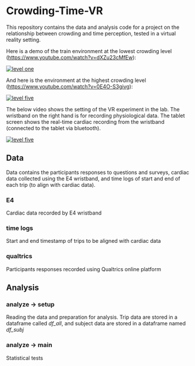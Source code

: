 # Crowding-Time-VR
This repository contains the data and analysis code for a project on the relationship between crowding and time perception, tested in a virtual reality setting.

Here is a demo of the train environment at the lowest crowding level (https://www.youtube.com/watch?v=dXZu23cMfEw): 

[![level one](https://img.youtube.com/vi/dXZu23cMfEw/0.jpg)](https://www.youtube.com/watch?v=dXZu23cMfEw)


And here is the environment at the highest crowding level (https://www.youtube.com/watch?v=0E4O-S3givg): 

[![level five](https://img.youtube.com/vi/0E4O-S3givg/0.jpg)](https://www.youtube.com/watch?v=0E4O-S3givg)


The below video shows the setting of the VR experiment in the lab. The wristband on the right hand is for recording physiological data. The tablet screen shows the real-time cardiac recording from the wristband (connected to the tablet via bluetooth).

[![level five](https://img.youtube.com/vi/Rc7tcL7Pz60/0.jpg)](https://www.youtube.com/watch?v=Rc7tcL7Pz60)



## Data
Data contains the participants responses to questions and surveys, cardiac data collected using the E4 wristband, and time logs of start and end of each trip (to align with cardiac data).

### E4
Cardiac data recorded by E4 wristband

### time logs
Start and end timestamp of trips to be aligned with cardiac data

### qualtrics
Participants responses recorded using Qualtrics online platform

## Analysis

### analyze -> setup
Reading the data and preparation for analysis. Trip data are stored in a dataframe called *df_all*, and subject data are stored in a dataframe named *df_subj*

### analyze -> main
Statistical tests


